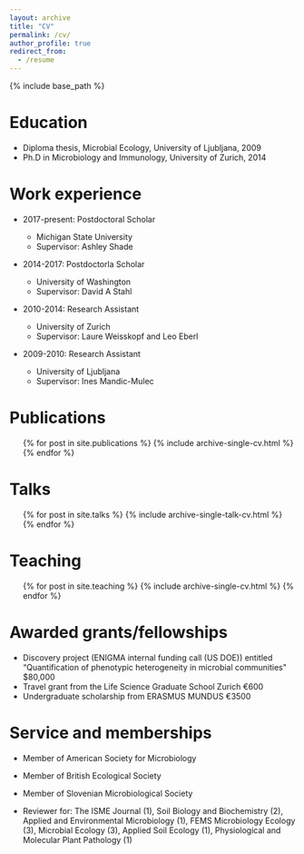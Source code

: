 ```yaml
---
layout: archive
title: "CV"
permalink: /cv/
author_profile: true
redirect_from:
  - /resume
---
```


{% include base_path %}

Education
======
* Diploma thesis, Microbial Ecology, University of Ljubljana, 2009
* Ph.D in Microbiology and Immunology, University of Zurich, 2014

Work experience
======
* 2017-present: Postdoctoral Scholar
  * Michigan State University
  * Supervisor: Ashley Shade

* 2014-2017: Postdoctorla Scholar
  * University of Washington
  * Supervisor: David A Stahl
  
* 2010-2014: Research Assistant
  * University of Zurich
  * Supervisor: Laure Weisskopf and Leo Eberl
  
* 2009-2010: Research Assistant
  * University of Ljubljana
  * Supervisor: Ines Mandic-Mulec
  

Publications
======
  <ul>{% for post in site.publications %}
    {% include archive-single-cv.html %}
  {% endfor %}</ul>
  
Talks
======
  <ul>{% for post in site.talks %}
    {% include archive-single-talk-cv.html %}
  {% endfor %}</ul>
  
Teaching
======
  <ul>{% for post in site.teaching %}
    {% include archive-single-cv.html %}
  {% endfor %}</ul>

Awarded grants/fellowships
======
* Discovery project (ENIGMA internal funding call (US DOE)) entitled “Quantification of phenotypic heterogeneity in microbial communities"
	$80,000
* Travel grant from the Life Science Graduate School Zurich 
	€600
* Undergraduate scholarship from ERASMUS MUNDUS
	€3500
  
Service and memberships
======
* Member of American Society for Microbiology
* Member of British Ecological Society
* Member of Slovenian Microbiological Society

* Reviewer for: The ISME Journal (1), Soil Biology and Biochemistry (2), Applied and Environmental Microbiology (1), FEMS Microbiology Ecology (3), Microbial Ecology (3), Applied Soil Ecology (1), Physiological and Molecular Plant Pathology (1)




